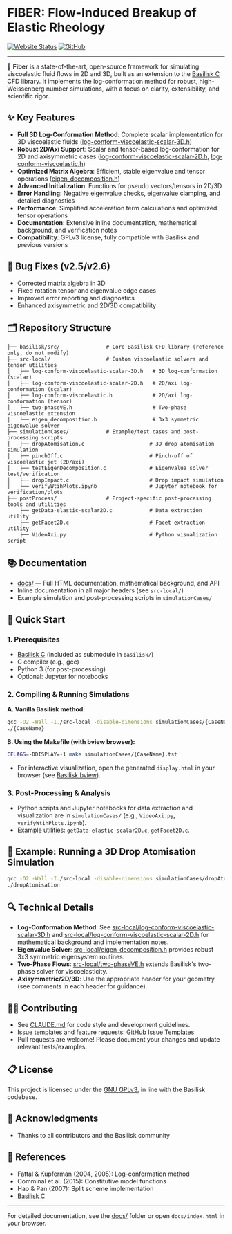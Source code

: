 # FIBER: Flow-Induced Breakup of Elastic Rheology

[![Website Status](https://img.shields.io/website?url=https%3A%2F%2Fcomphy-lab.github.io%2Ffiber%2F&style=flat-square&logo=github&label=Website)](https://comphy-lab.github.io/fiber/)
[![GitHub](https://img.shields.io/badge/GitHub-Repository-blue?style=flat-square&logo=github)](https://github.com/comphy-lab/fiber)

---

🚀 **Fiber** is a state-of-the-art, open-source framework for simulating viscoelastic fluid flows in 2D and 3D, built as an extension to the [Basilisk C](http://basilisk.fr/) CFD library. It implements the log-conformation method for robust, high-Weissenberg number simulations, with a focus on clarity, extensibility, and scientific rigor.

## ✨ Key Features

- **Full 3D Log-Conformation Method**: Complete scalar implementation for 3D viscoelastic fluids ([log-conform-viscoelastic-scalar-3D.h](src-local/log-conform-viscoelastic-scalar-3D.h))
- **Robust 2D/Axi Support**: Scalar and tensor-based log-conformation for 2D and axisymmetric cases ([log-conform-viscoelastic-scalar-2D.h](src-local/log-conform-viscoelastic-scalar-2D.h), [log-conform-viscoelastic.h](src-local/log-conform-viscoelastic.h))
- **Optimized Matrix Algebra**: Efficient, stable eigenvalue and tensor operations ([eigen_decomposition.h](src-local/eigen_decomposition.h))
- **Advanced Initialization**: Functions for pseudo vectors/tensors in 2D/3D
- **Error Handling**: Negative eigenvalue checks, eigenvalue clamping, and detailed diagnostics
- **Performance**: Simplified acceleration term calculations and optimized tensor operations
- **Documentation**: Extensive inline documentation, mathematical background, and verification notes
- **Compatibility**: GPLv3 license, fully compatible with Basilisk and previous versions

## 🐛 Bug Fixes (v2.5/v2.6)
- Corrected matrix algebra in 3D
- Fixed rotation tensor and eigenvalue edge cases
- Improved error reporting and diagnostics
- Enhanced axisymmetric and 2D/3D compatibility

## 🗂️ Repository Structure

```
├── basilisk/src/               # Core Basilisk CFD library (reference only, do not modify)
├── src-local/                  # Custom viscoelastic solvers and tensor utilities
│   ├── log-conform-viscoelastic-scalar-3D.h   # 3D log-conformation (scalar)
│   ├── log-conform-viscoelastic-scalar-2D.h   # 2D/axi log-conformation (scalar)
│   ├── log-conform-viscoelastic.h             # 2D/axi log-conformation (tensor)
│   ├── two-phaseVE.h                          # Two-phase viscoelastic extension
│   └── eigen_decomposition.h                  # 3x3 symmetric eigenvalue solver
├── simulationCases/            # Example/test cases and post-processing scripts
│   ├── dropAtomisation.c                     # 3D drop atomisation simulation
│   ├── pinchOff.c                            # Pinch-off of viscoelastic jet (2D/axi)
│   ├── testEigenDecomposition.c              # Eigenvalue solver test/verification
│   ├── dropImpact.c                          # Drop impact simulation
│   └── verifyWtihPlots.ipynb                 # Jupyter notebook for verification/plots
├── postProcess/                # Project-specific post-processing tools and utilities
    ├── getData-elastic-scalar2D.c            # Data extraction utility
    ├── getFacet2D.c                          # Facet extraction utility
    ├── VideoAxi.py                           # Python visualization script
```

## 📚 Documentation
- [docs/](docs/) — Full HTML documentation, mathematical background, and API
- Inline documentation in all major headers (see `src-local/`)
- Example simulation and post-processing scripts in `simulationCases/`

## 🚀 Quick Start

### 1. Prerequisites
- [Basilisk C](http://basilisk.fr/) (included as submodule in `basilisk/`)
- C compiler (e.g., gcc)
- Python 3 (for post-processing)
- Optional: Jupyter for notebooks

### 2. Compiling & Running Simulations

**A. Vanilla Basilisk method:**
```sh
qcc -O2 -Wall -I./src-local -disable-dimensions simulationCases/{CaseName}.c -o {CaseName} -lm
./{CaseName}
```

**B. Using the Makefile (with bview browser):**
```sh
CFLAGS=-DDISPLAY=-1 make simulationCases/{CaseName}.tst
```

- For interactive visualization, open the generated `display.html` in your browser (see [Basilisk bview](http://basilisk.fr/three.js/editor/index.html?ws://localhost:7100)).

### 3. Post-Processing & Analysis
- Python scripts and Jupyter notebooks for data extraction and visualization are in `simulationCases/` (e.g., `VideoAxi.py`, `verifyWtihPlots.ipynb`).
- Example utilities: `getData-elastic-scalar2D.c`, `getFacet2D.c`.

## 📝 Example: Running a 3D Drop Atomisation Simulation

```sh
qcc -O2 -Wall -I./src-local -disable-dimensions simulationCases/dropAtomisation.c -o dropAtomisation -lm
./dropAtomisation
```

## 🔍 Technical Details
- **Log-Conformation Method**: See [src-local/log-conform-viscoelastic-scalar-3D.h](src-local/log-conform-viscoelastic-scalar-3D.h) and [src-local/log-conform-viscoelastic-scalar-2D.h](src-local/log-conform-viscoelastic-scalar-2D.h) for mathematical background and implementation notes.
- **Eigenvalue Solver**: [src-local/eigen_decomposition.h](src-local/eigen_decomposition.h) provides robust 3x3 symmetric eigensystem routines.
- **Two-Phase Flows**: [src-local/two-phaseVE.h](src-local/two-phaseVE.h) extends Basilisk's two-phase solver for viscoelasticity.
- **Axisymmetric/2D/3D**: Use the appropriate header for your geometry (see comments in each header for guidance).

## 🧑‍💻 Contributing
- See [CLAUDE.md](CLAUDE.md) for code style and development guidelines.
- Issue templates and feature requests: [GitHub Issue Templates](.github/ISSUE_TEMPLATE/)
- Pull requests are welcome! Please document your changes and update relevant tests/examples.

## 📋 License
This project is licensed under the [GNU GPLv3](LICENSE), in line with the Basilisk codebase.

## 🙏 Acknowledgments
- Thanks to all contributors and the Basilisk community

## 🔗 References
- Fattal & Kupferman (2004, 2005): Log-conformation method
- Comminal et al. (2015): Constitutive model functions
- Hao & Pan (2007): Split scheme implementation
- [Basilisk C](http://basilisk.fr/)

---
For detailed documentation, see the [docs/](docs/) folder or open `docs/index.html` in your browser.
